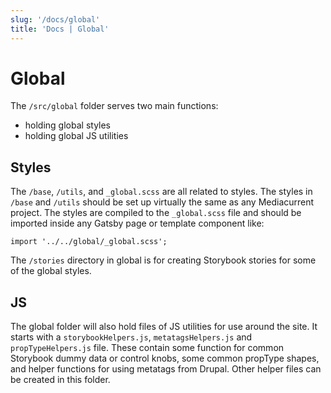 ```yaml
---
slug: '/docs/global'
title: 'Docs | Global'
---
```


# Global

The `/src/global` folder serves two main functions:

- holding global styles
- holding global JS utilities

## Styles

The `/base`, `/utils`, and `_global.scss` are all related to styles. The styles in `/base` and `/utils` should be set up virtually the same as any Mediacurrent project. The styles are compiled to the `_global.scss` file and should be imported inside any Gatsby page or template component like:

`import '../../global/_global.scss';`

The `/stories` directory in global is for creating Storybook stories for some of the global styles.

## JS

The global folder will also hold files of JS utilities for use around the site. It starts with a `storybookHelpers.js`, `metatagsHelpers.js` and `propTypeHelpers.js` file. These contain some function for common Storybook dummy data or control knobs, some common propType shapes, and helper functions for using metatags from Drupal. Other helper files can be created in this folder.

